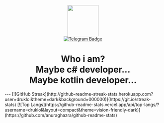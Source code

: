<div id="header" align="center">
  <img src="https://media.giphy.com/media/M9gbBd9nbDrOTu1Mqx/giphy.gif" width="100"/>
</div>
<div id="badges" align="center">
  <a href="t.me/druklol">
    <img src="https://img.shields.io/badge/Telegram-black?logo=telegram&style=for-the-badge" alt="Telegram Badge"/>
  </a>
</div>
<h1 align="center">
  Who i am?<br>Maybe c# developer...<br>Maybe kotlin developer...
</h1>
---
[![GitHub Streak](http://github-readme-streak-stats.herokuapp.com?user=druklol&theme=dark&background=000000)](https://git.io/streak-stats)
[![Top Langs](https://github-readme-stats.vercel.app/api/top-langs/?username=druklol&layout=compact&theme=vision-friendly-dark)](https://github.com/anuraghazra/github-readme-stats)

